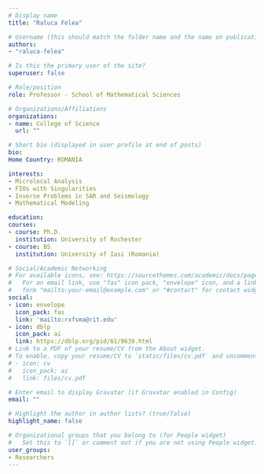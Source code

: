 ```yaml
---
# Display name
title: "Raluca Felea"

# Username (this should match the folder name and the name on publications)
authors:
- "raluca-felea"

# Is this the primary user of the site?
superuser: false

# Role/position
role: Professor - School of Mathematical Sciences

# Organizations/Affiliations
organizations:
- name: College of Science
  url: ""

# Short bio (displayed in user profile at end of posts)
bio: 
Home Country: ROMANIA

interests:
- Microlocal Analysis
- FIOs with Singularities
- Inverse Problems in SAR and Seismology
- Mathematical Modeling

education:
courses:
- course: Ph.D.
  institution: University of Rochester
- course: BS
  institution: University of Iasi (Romania)

# Social/Academic Networking
# For available icons, see: https://sourcethemes.com/academic/docs/page-builder/#icons
#   For an email link, use "fas" icon pack, "envelope" icon, and a link in the
#   form "mailto:your-email@example.com" or "#contact" for contact widget.
social:
- icon: envelope
  icon_pack: fas
  link: 'mailto:rxfsma@rit.edu'
- icon: dblp
  icon_pack: ai
  link: https://dblp.org/pid/61/9639.html
# Link to a PDF of your resume/CV from the About widget.
# To enable, copy your resume/CV to `static/files/cv.pdf` and uncomment the lines below.
# - icon: cv
#   icon_pack: ai
#   link: files/cv.pdf

# Enter email to display Gravatar (if Gravatar enabled in Config)
email: ""

# Highlight the author in author lists? (true/false)
highlight_name: false

# Organizational groups that you belong to (for People widget)
#   Set this to `[]` or comment out if you are not using People widget.
user_groups:
- Researchers
---
```

